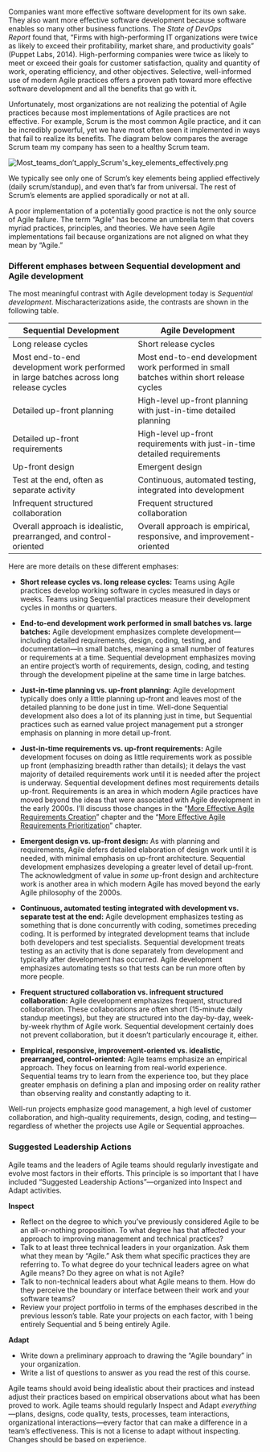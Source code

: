 Companies want more effective software development for its own sake. They also want more effective software development because software enables so many other business functions. The _State of DevOps Report_ found that, “Firms with high-performing IT organizations were twice as likely to exceed their profitability, market share, and productivity goals” (Puppet Labs, 2014). High-performing companies were twice as likely to meet or exceed their goals for customer satisfaction, quality and quantity of work, operating efficiency, and other objectives.
Selective, well-informed use of modern Agile practices offers a proven path toward more effective software development and all the benefits that go with it.

Unfortunately, most organizations are not realizing the potential of Agile practices because most implementations of Agile practices are not effective. For example, Scrum is the most common Agile practice, and it can be incredibly powerful, yet we have most often seen it implemented in ways that fail to realize its benefits. The diagram below compares the average Scrum team my company has seen to a healthy Scrum team.

![Most_teams_don’t_apply_Scrum's_key_elements_effectively.png](Most_teams_don’t_apply_Scrum's_key_elements_effectively.png)

We typically see only one of Scrum’s key elements being applied effectively (daily scrum/standup), and even that’s far from universal. The rest of Scrum’s elements are applied sporadically or not at all. 

A poor implementation of a potentially good practice is not the only source of Agile failure. The term “Agile” has become an umbrella term that covers myriad practices, principles, and theories. We have seen Agile implementations fail because organizations are not aligned on what they mean by “Agile.”


### Different emphases between Sequential development and Agile development

The most meaningful contrast with Agile development today is _Sequential development_. Mischaracterizations aside, the contrasts are shown in the following table.

| Sequential Development                                                                 | Agile Development                                                                       |
| -------------------------------------------------------------------------------------- | --------------------------------------------------------------------------------------- |
| Long release cycles                                                                    | Short release cycles                                                                    |
| Most end-to-end development work performed in large batches across long release cycles | Most end-to-end development work performed in small batches within short release cycles |
| Detailed up-front planning                                                             | High-level up-front planning with just-in-time detailed planning                        |
| Detailed up-front requirements                                                         | High-level up-front requirements with just-in-time detailed requirements                |
| Up-front design                                                                        | Emergent design                                                                         |
| Test at the end, often as separate activity                                            | Continuous, automated testing, integrated into development                              |
| Infrequent structured collaboration                                                    | Frequent structured collaboration                                                       |
| Overall approach is idealistic, prearranged, and control-oriented                      | Overall approach is empirical, responsive, and improvement-oriented                     |

Here are more details on these different emphases:

- **Short release cycles vs. long release cycles:** Teams using Agile practices develop working software in cycles measured in days or weeks. Teams using Sequential practices measure their development cycles in months or quarters.

- **End-to-end development work performed in small batches vs. large batches:** Agile development emphasizes complete development— including detailed requirements, design, coding, testing, and documentation—in small batches, meaning a small number of features or requirements at a time. Sequential development emphasizes moving an entire project’s worth of requirements, design, coding, and testing through the development pipeline at the same time in large batches.

- **Just-in-time planning vs. up-front planning:** Agile development typically does only a little planning up-front and leaves most of the detailed planning to be done just in time. Well-done Sequential development also does a lot of its planning just in time, but Sequential practices such as earned value project management put a stronger emphasis on planning in more detail up-front.

- **Just-in-time requirements vs. up-front requirements:** Agile development focuses on doing as little requirements work as possible up front (emphasizing breadth rather than details); it delays the vast majority of detailed requirements work until it is needed after the project is underway. Sequential development defines most requirements details up-front.
  Requirements is an area in which modern Agile practices have moved beyond the ideas that were associated with Agile development in the early 2000s. I’ll discuss those changes in the “[More Effective Agile Requirements Creation](https://www.educative.io/courses/more-effective-agile-a-roadmap-for-software-leaders/agile-requirements-lifecycle)” chapter and the “[More Effective Agile Requirements Prioritization](https://www.educative.io/courses/more-effective-agile-a-roadmap-for-software-leaders/product-owner)” chapter.
  
- **Emergent design vs. up-front design:** As with planning and requirements, Agile defers detailed elaboration of design work until it is needed, with minimal emphasis on up-front architecture. Sequential development emphasizes developing a greater level of detail up-front. 
  The acknowledgment of value in _some_ up-front design and architecture work is another area in which modern Agile has moved beyond the early Agile philosophy of the 2000s.

- **Continuous, automated testing integrated with development vs. separate test at the end:** Agile development emphasizes testing as something that is done concurrently with coding, sometimes preceding coding. It is performed by integrated development teams that include both developers and test specialists. Sequential development treats testing as an activity that is done separately from development and typically after development has occurred. Agile development emphasizes automating tests so that tests can be run more often by more people.

- **Frequent structured collaboration vs. infrequent structured collaboration:** Agile development emphasizes frequent, structured collaboration. These collaborations are often short (15-minute daily standup meetings), but they are structured into the day-by-day, week-by-week rhythm of Agile work. Sequential development certainly does not prevent collaboration, but it doesn’t particularly encourage it, either.

- **Empirical, responsive, improvement-oriented vs. idealistic, prearranged, control-oriented:** Agile teams emphasize an empirical approach. They focus on learning from real-world experience. Sequential teams try to learn from the experience too, but they place greater emphasis on defining a plan and imposing order on reality rather than observing reality and constantly adapting to it.

Well-run projects emphasize good management, a high level of customer collaboration, and high-quality requirements, design, coding, and testing—regardless of whether the projects use Agile or Sequential approaches.

### Suggested Leadership Actions
Agile teams and the leaders of Agile teams should regularly investigate and evolve most factors in their efforts. This principle is so important that I have included “Suggested Leadership Actions”—organized into Inspect and Adapt activities.

**Inspect**
- Reflect on the degree to which you’ve previously considered Agile to be an all-or-nothing proposition. To what degree has that affected your approach to improving management and technical practices?
- Talk to at least three technical leaders in your organization. Ask them what they mean by “Agile.” Ask them what specific practices they are referring to. To what degree do your technical leaders agree on what Agile means? Do they agree on what is not Agile?
- Talk to non-technical leaders about what Agile means to them. How do they perceive the boundary or interface between their work and your software teams?
- Review your project portfolio in terms of the emphases described in the previous lesson’s table. Rate your projects on each factor, with 1 being entirely Sequential and 5 being entirely Agile.

**Adapt**
- Write down a preliminary approach to drawing the “Agile boundary” in your organization.
- Write a list of questions to answer as you read the rest of this course.

Agile teams should avoid being idealistic about their practices and instead adjust their practices based on empirical observations about what has been proved to work. Agile teams should regularly Inspect and Adapt _everything_—plans, designs, code quality, tests, processes, team interactions, organizational interactions—every factor that can make a difference in a team’s effectiveness. This is not a license to adapt without inspecting. Changes should be based on experience.









